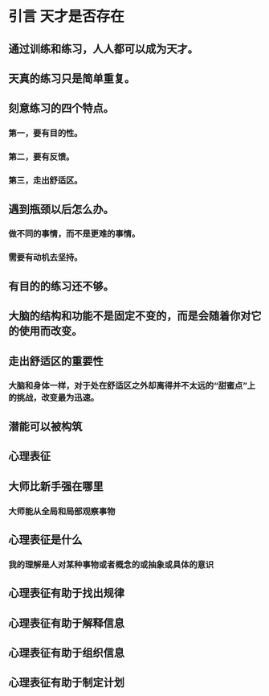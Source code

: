 # 引言 天才是否存在
## 通过训练和练习，人人都可以成为天才。


## 天真的练习只是简单重复。

## 刻意练习的四个特点。
### 第一，要有目的性。
### 第二，要有反馈。
### 第三，走出舒适区。

## 遇到瓶颈以后怎么办。
### 做不同的事情，而不是更难的事情。
### 需要有动机去坚持。

## 有目的的练习还不够。

## 大脑的结构和功能不是固定不变的，而是会随着你对它的使用而改变。

## 走出舒适区的重要性
### 大脑和身体一样，对于处在舒适区之外却离得并不太远的“甜蜜点”上的挑战，改变最为迅速。 

## 潜能可以被构筑

## 心理表征

## 大师比新手强在哪里
### 大师能从全局和局部观察事物

## 心理表征是什么
### 我的理解是人对某种事物或者概念的或抽象或具体的意识

## 心理表征有助于找出规律

## 心理表征有助于解释信息

## 心理表征有助于组织信息

## 心理表征有助于制定计划


